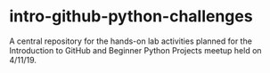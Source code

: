 # intro-github-python-challenges
A central repository for the hands-on lab activities planned for the Introduction to GitHub and Beginner Python Projects meetup held on 4/11/19.
